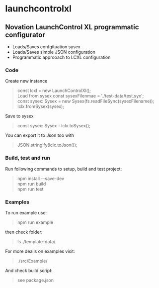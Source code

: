 # **launchcontrolxl**
## Novation LaunchControl XL programmatic configurator 
* Loads/Saves confgituation sysex
* Loads/Saves simple JSON configuration
* Programmatic approoach to LCXL configuration

### Code
Create new instance
>const lcxl = new LaunchControlXl();    
Load from sysex
>const sysexFilenmae = './test-data/test.syx';  
>const sysex: Sysex = new Sysex(fs.readFileSync(sysexFilename));  
>lclx.fromSysex(sysex);

Save to sysex
>const sysex: Sysex - lclx.toSysex();

You can export it to Json too with
>JSON.stringify(lclx.toJson());

### Build, test and run
Run following commands to setup, build and test project:
> npm install --save-dev  
> npm run build  
> npm run test

### Examples
To run example use: 
> npm run example

then check folder:
> ls ./template-data/

For more deails on examples visit:
> ./src/Example/

And check build script:
> see package.json
